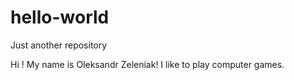 # hello-world
Just another repository

Hi ! My name is Oleksandr Zeleniak!
I like to play computer games.
